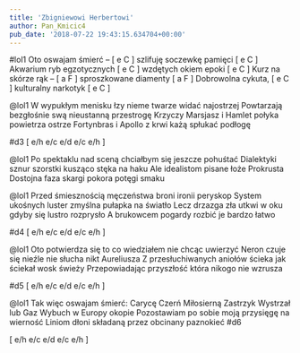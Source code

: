 ```yaml
---
title: 'Zbigniewowi Herbertowi'
author: Pan_Kmicic4
pub_date: '2018-07-22 19:43:15.634704+00:00'
---
```


#lol1
Oto oswajam śmierć – [ e C ]
szlifuję soczewkę pamięci [ e C ]
Akwarium ryb egzotycznych [ e C ]
wzdętych okiem epoki [ e C ]
Kurz na skórze rąk – [ a F ]
sproszkowane diamenty [ a F ]
Dobrowolna cykuta, [ e C ]
kulturalny narkotyk [ e C ]

@lol1
W wypukłym menisku łzy
nieme twarze widać najostrzej
Powtarzają bezgłośnie
swą nieustanną przestrogę
Krzyczy Marsjasz i Hamlet
połyka powietrza ostrze
Fortynbras i Apollo
z krwi każą spłukać podłogę

#d3
[ e/h  e/c  e/d   e/c  e/h ]


@lol1
Po spektaklu nad sceną
chciałbym się jeszcze pohuśtać
Dialektyki sznur szorstki
kusząco stęka na haku
Ale idealistom
pisane łoże Prokrusta
Dostojna faza skargi
pokora potęgi smaku

@lol1
Przed śmiesznością męczeństwa
broni ironii peryskop
System ukośnych luster
zmyślna pułapka na światło
Lecz drzazga zła utkwi w oku
gdyby się lustro rozprysło
A brukowcem pogardy
rozbić je bardzo łatwo

#d4
[ e/h  e/c  e/d   e/c  e/h ]

@lol1
Oto potwierdza się to
co wiedziałem nie chcąc uwierzyć
Neron czuje się nieźle
nie słucha nikt Aureliusza
Z przesłuchiwanych aniołów
ścieka jak ściekał wosk świeży
Przepowiadając przyszłość
która nikogo nie wzrusza

#d5
[ e/h  e/c  e/d   e/c  e/h ]

@lol1
Tak więc oswajam śmierć:
Carycę Czerń Miłosierną
Zastrzyk Wystrzał lub Gaz
Wybuch w Europy okopie
Pozostawiam po sobie
moją przysięgę na wierność
Liniom dłoni składaną
przez obcinany paznokieć 
#d6

[ e/h  e/c  e/d   e/c  e/h ]